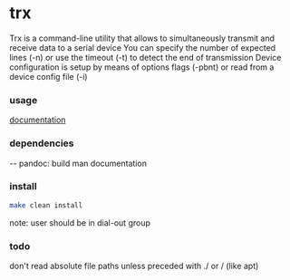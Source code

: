 # trx

Trx is a command-line utility that allows to simultaneously transmit and receive data to a serial device
You can specify the number of expected lines (-n) or use the timeout (-t) to detect the end of transmission
Device configuration is setup by means of options flags (-pbnt) or read from a device config file (-i)

### usage

[documentation](https://github.com/arnolievens/trx/blob/main/doc/trx.md)

### dependencies

-- pandoc: build man documentation

### install

```sh
make clean install
```
note: user should be in dial-out group

### todo
don't read absolute file paths unless preceded with ./ or /
(like apt)
